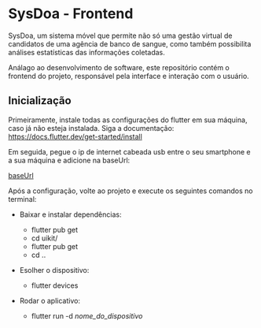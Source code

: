 # SysDoa - Frontend

SysDoa, um sistema móvel que permite não só uma gestão virtual de candidatos de uma agência de banco de sangue, como também possibilita análises estatísticas das informações coletadas.

Análago ao desenvolvimento de software, este repositório contém o frontend do projeto, responsável pela interface e interação com o usuário.

## Inicialização

Primeiramente, instale todas as configurações do flutter em sua máquina, caso já não esteja instalada. Siga a documentação: https://docs.flutter.dev/get-started/install

Em seguida, pegue o ip de internet cabeada usb entre o seu smartphone e a sua máquina e adicione na baseUrl: 

[baseUrl]()

Após a configuração, volte ao projeto e execute os seguintes comandos no terminal:

- Baixar e instalar dependências:
    - flutter pub get
    - cd uikit/ 
    - flutter pub get
    - cd ..
  
- Esolher o dispositivo:
    - flutter devices

- Rodar o aplicativo:
  - flutter run -d _nome_do_dispositivo_